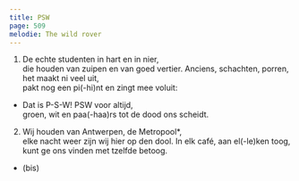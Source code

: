 ```yaml
---
title: PSW
page: 509
melodie: The wild rover
---  
```


1. De echte studenten in hart en in nier,  
die houden van zuipen en van goed vertier. Anciens, schachten, porren, het maakt ni veel uit,  
pakt nog een pi(-hi)nt en zingt mee voluit:  


- Dat is P-S-W! PSW voor altijd,  
groen, wit en paa(-haa)rs tot de dood ons scheidt.   


2. Wij houden van Antwerpen, de Metropool*,  
elke nacht weer zijn wij hier op den dool. In elk café, aan el(-le)ken toog,  
kunt ge ons vinden met tzelfde betoog.   


- (bis)  